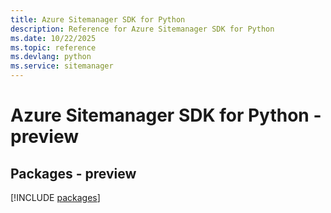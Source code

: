 ```yaml
---
title: Azure Sitemanager SDK for Python
description: Reference for Azure Sitemanager SDK for Python
ms.date: 10/22/2025
ms.topic: reference
ms.devlang: python
ms.service: sitemanager
---
```

# Azure Sitemanager SDK for Python - preview
## Packages - preview
[!INCLUDE [packages](sitemanager-index.md)]